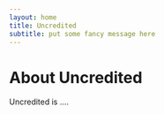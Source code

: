 ```yaml
---
layout: home
title: Uncredited
subtitle: put some fancy message here
---
```


# About Uncredited

Uncredited is ....